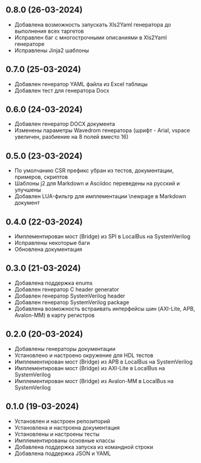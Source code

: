 ## 0.8.0 (26-03-2024) 
* Добавлена возможность запускать Xls2Yaml генератора до выполнения всех таргетов
* Исправлен баг с многострочными описаниями в Xls2Yaml генераторе
* Исправлены Jinja2 шаблоны

## 0.7.0 (25-03-2024) 
* Добавлен генератор YAML файла из Excel таблицы
* Добавлен тест для генератора Docx

## 0.6.0 (24-03-2024) 
* Добавлен генератор DOCX документа
* Изменены параметры Wavedrom генератора (шрифт - Arial, vspace увеличен, разбиение на 8 полей вместо 16)

## 0.5.0 (23-03-2024) 
* По умолчанию CSR префикс убран из тестов, документации, примеров, скриптов
* Шаблоны j2 для Markdown и Asciidoc переведены на русский и улучшены
* Добавлен LUA-фильтр для имплементации \newpage в Markdown документ

## 0.4.0 (22-03-2024)

* Имплементирован мост (Bridge) из SPI в LocalBus на SystemVerilog
* Исправлены некоторые баги
* Обновлена документация

## 0.3.0 (21-03-2024)

* Добавлена поддержка enums
* Добавлен генератор C header generator
* Добавлен генератор SystemVerilog header
* Добавлен генератор SystemVerilog package
* Добавлена возможность встраивать интерфейсы  шин (AXI-Lite, APB, Avalon-MM) в карту регистров

## 0.2.0 (20-03-2024)

* Добавлены генераторы документации
* Установлено и настроено окружение для HDL тестов
* Имплементирован мост (Bridge) из APB в LocalBus на SystemVerilog
* Имплементирован мост (Bridge) из AXI-Lite в LocalBus на SystemVerilog
* Имплементирован мост (Bridge) из Avalon-MM в LocalBus на SystemVerilog

## 0.1.0 (19-03-2024)

* Установлен и настроен репозиторий
* Установлена и настроена документация
* Установлены и настроены тесты
* Имплементированы основные классы
* Добавлена поддержка запуска из командной строки
* Добавлена поддержка JSON и YAML